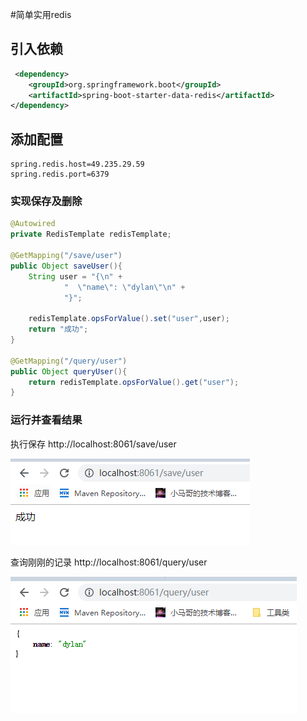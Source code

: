#简单实用redis

## 引入依赖

~~~~xml
 <dependency>
    <groupId>org.springframework.boot</groupId>
    <artifactId>spring-boot-starter-data-redis</artifactId>
</dependency>
~~~~


## 添加配置
~~~properties
spring.redis.host=49.235.29.59
spring.redis.port=6379
~~~

### 实现保存及删除
~~~~java
@Autowired
private RedisTemplate redisTemplate;

@GetMapping("/save/user")
public Object saveUser(){
    String user = "{\n" +
            "  \"name\": \"dylan\"\n" +
            "}";

    redisTemplate.opsForValue().set("user",user);
    return "成功";
}

@GetMapping("/query/user")
public Object queryUser(){
    return redisTemplate.opsForValue().get("user");
}
~~~~
### 运行并查看结果

执行保存   http://localhost:8061/save/user

![保存](../image/redissaveuser.png)


 查询刚刚的记录  http://localhost:8061/query/user

![查询](../image/redisqueryuser.png)
